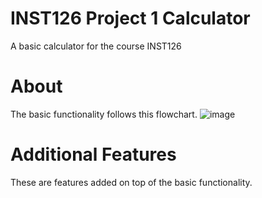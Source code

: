
# INST126 Project 1 Calculator

A basic calculator for the course INST126
# About

The basic functionality follows this flowchart.
![image](https://github.com/oviu/INST126/Project1/flowchart.png)

# Additional Features

These are features added on top of the basic functionality.
